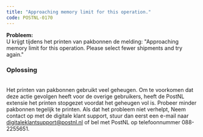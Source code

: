 ```yaml
---
title: "Approaching memory limit for this operation."
code: POSTNL-0170
---
```


<div class="columnLayout single" data-layout="single">
<div class="cell normal" data-type="normal">
<div class="innerCell">
<p><strong>Probleem:<br></strong>U krijgt tijdens het printen van pakbonnen de melding: "Approaching memory limit for this operation. Please select fewer shipments and try again."</p><p><h3>Oplossing</h3><br>Het printen van pakbonnen gebruikt veel geheugen. Om te voorkomen dat deze actie gevolgen heeft voor de overige gebruikers, heeft de PostNL extensie het printen stopgezet voordat het geheugen vol is. Probeer minder pakbonnen tegelijk te printen. Als dat het probleem niet verhelpt, Neem contact op met de digitale klant support, stuur dan eerst een e-mail naar <a href="mailto:digitaleklantsupport@postnl.nl" class="external-link" rel="nofollow">digitaleklantsupport@postnl.nl</a> of bel met PostNL op telefoonnummer 088-2255651.</p></div>
</div>
</div>